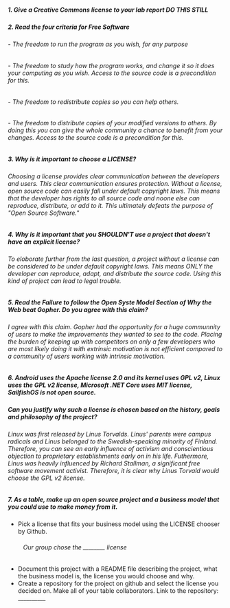 ##### 1. Give a Creative Commons license to your lab report DO THIS STILL
##### 2. Read the four criteria for Free Software
###### - The freedom to run the program as you wish, for any purpose
###### - The freedom to study how the program works, and change it so it does your computing as you wish. Access to the source code is a precondition for this.
###### - The freedom to redistribute copies so you can help others.
###### - The freedom to distribute copies of your modified versions to others. By doing this you can give the whole community a chance to benefit from your changes. Access to the source code is a precondition for this.
##### 3. Why is it important to choose a LICENSE?
###### Choosing a license provides clear communication between the developers and users. This clear communication ensures protection. Without a license, open source code can easily fall under default copyright laws. This means that the developer has rights to all source code and noone else can reproduce, distribute, or add to it. This ultimately defeats the purpose of "Open Source Software."
##### 4. Why is it important that you SHOULDN'T use a project that doesn't have an explicit license?
###### To eloborate further from the last question, a project without a license can be considered to be under default copyright laws. This means ONLY the developer can reproduce, adapt, and distribute the source code. Using this kind of project can lead to legal trouble.
##### 5. Read the Failure to follow the Open Syste Model Section of Why the Web beat Gopher. Do you agree with this claim?
###### I agree with this claim. Gopher had the opportunity for a huge communnity of users to make the improvements they wanted to see to the code. Placing the burden of keeping up with competitors on only a few developers who are most likely doing it with extrinsic motivation is not efficient compared to a community of users working with intrinsic motivation.
##### 6. Android uses the Apache license 2.0 and its kernel uses GPL v2, Linux uses the GPL v2 license, Microsoft .NET Core uses MIT license, SailfishOS is not open source.
##### Can you justify why such a license is chosen based on the history, goals and philosophy of the project?
###### Linux was first released by Linus Torvalds. Linus' parents were campus radicals and Linus belonged to the Swedish-speaking minority of Finland. Therefore, you can see an early influence of activism and conscientious objection to proprietary establishments early on in his life. Futhermore, Linus was heavily influenced by Richard Stallman, a significant free software movement activist. Therefore, it is clear why Linus Torvald would choose the GPL v2 license.
##### 7. As a table, make up an open source project and a business model that you could use to make money from it.
* Pick a license that fits your business model using the LICENSE chooser by Github.
###### &nbsp;&nbsp;&nbsp;&nbsp;&nbsp;&nbsp;&nbsp;&nbsp; Our group chose the ________ license
* Document this project with a README file describing the project, what the business model is, the license you would choose and why.
* Create a repository for the project on github and select the license you decided on. Make all of your table collaborators. Link to the repository: __________
